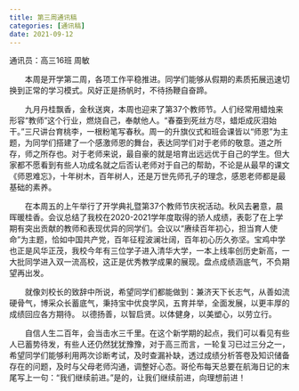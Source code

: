 ```yaml
---
title: 第三周通讯稿
categories: [通讯稿]
date: 2021-09-12
---
```


通讯员：高三16班 周敏

　　本周是开学第二周，各项工作平稳推进。同学们能够从假期的素质拓展迅速切换到正常的学习模式。风好正是扬帆时，不待扬鞭自奋蹄。

　　九月丹桂飘香，金秋送爽，本周也迎来了第37个教师节。人们经常用蜡烛来形容“教师”这个行业，燃烧自己，奉献他人。“春蚕到死丝方尽，蜡炬成灰泪始干。”三尺讲台育桃李，一根粉笔写春秋。周一的升旗仪式和班会课皆以“师恩”为主题，为同学们搭建了一个感激师恩的舞台，表达同学们对于老师的敬意。道之所存，师之所存也。对于老师来说，最自豪的就是培育出远远优于自己的学生。但大家都不愿看到有些人功成名就之后否认老师对于自己的帮助，不论是从最早的课文《师恩难忘》，十年树木，百年树人，还是万世先师孔子的理念，感恩老师都是最基础的素养。

　　在本周五的上午举行了开学典礼暨第37个教师节庆祝活动。秋风去暑意，晨晖暖桂香。会议总结了我校在2020-2021学年度取得的骄人成绩，表彰了在上学期有突出贡献的教师和表现优异的同学们。会议以“赓续百年初心，担当育人使命”为主题，恰如中国共产党，百年征程波澜壮阔，百年初心历久弥坚。宝鸡中学也正是风华正茂，我校今年有三位学子进入清华大学，一本上线率创历史新高，一大批同学进入双一流高校，这正是优秀教学成果的展现。盘点成绩涵底气，不负期望再出发。

　　就像刘校长的致辞中所说，希望同学们都能做到：兼济天下长志气，从善如流硬骨气，博采众长蓄底气，秉持宝中优良学风，五育并举，全面发展，以更丰厚的成绩回应各方期待。 以德扬善，以智启贤。以体健身，以美塑心，以劳立行。

　　自信人生二百年，会当击水三千里。在这个新学期的起点，我们可以看见有些人已蓄势待发，有些人还仍然犹犹豫豫，对于高三而言，一轮复习已过三分之一，希望同学们能够利用两次诊断考试，及时查漏补缺，透过成绩分析答卷及知识储备存在的问题，及时与父母老师沟通，调整好心态。哥伦布每天总要在航海日记的末尾写上一句：“我们继续前进。”是的，让我们继续前进，向理想前进！
